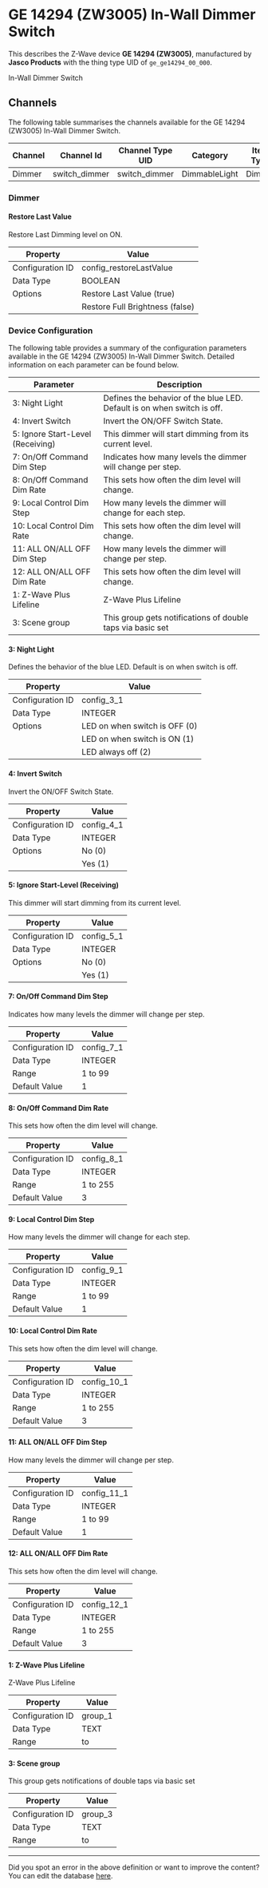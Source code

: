 
# GE 14294 (ZW3005) In-Wall Dimmer Switch

This describes the Z-Wave device **GE 14294 (ZW3005)**, manufactured by **Jasco Products** with the thing type UID of ```ge_ge14294_00_000```. 

In-Wall Dimmer Switch

## Channels
The following table summarises the channels available for the GE 14294 (ZW3005) In-Wall Dimmer Switch.

| Channel | Channel Id | Channel Type UID | Category | Item Type |
|---------|------------|------------------|----------|-----------|
| Dimmer | switch_dimmer | switch_dimmer | DimmableLight | Dimmer |



### Dimmer

#### Restore Last Value

Restore Last Dimming level on ON.


| Property         | Value    |
|------------------|----------|
| Configuration ID | config_restoreLastValue |
| Data Type        | BOOLEAN || Default Value | true |
| Options | Restore Last Value (true) |
|  | Restore Full Brightness (false) |






### Device Configuration
The following table provides a summary of the configuration parameters available in the GE 14294 (ZW3005) In-Wall Dimmer Switch.
Detailed information on each parameter can be found below.

| Parameter   | Description |
|-------------|-------------|
| 3: Night Light | Defines the behavior of the blue LED. Default is on when switch is off. |
| 4: Invert Switch | Invert the ON/OFF Switch State. |
| 5: Ignore Start-Level (Receiving) | This dimmer will start dimming from its current level. |
| 7: On/Off Command Dim Step | Indicates how many levels the dimmer will change per step. |
| 8: On/Off Command Dim Rate | This sets how often the dim level will change. |
| 9: Local Control Dim Step | How many levels the dimmer will change for each step. |
| 10: Local Control Dim Rate | This sets how often the dim level will change. |
| 11: ALL ON/ALL OFF Dim Step | How many levels the dimmer will change per step. |
| 12: ALL ON/ALL OFF Dim Rate | This sets how often the dim level will change. |
| 1: Z-Wave Plus Lifeline | Z-Wave Plus Lifeline |
| 3: Scene group | This group gets notifications of double taps via basic set |




#### 3: Night Light

Defines the behavior of the blue LED. Default is on when switch is off.


| Property         | Value    |
|------------------|----------|
| Configuration ID | config_3_1 |
| Data Type        | INTEGER || Default Value | 0 |
| Options | LED on when switch is OFF (0) |
|  | LED on when switch is ON (1) |
|  | LED always off (2) |






#### 4: Invert Switch

Invert the ON/OFF Switch State.


| Property         | Value    |
|------------------|----------|
| Configuration ID | config_4_1 |
| Data Type        | INTEGER || Default Value | 0 |
| Options | No (0) |
|  | Yes (1) |






#### 5: Ignore Start-Level (Receiving)

This dimmer will start dimming from its current level.


| Property         | Value    |
|------------------|----------|
| Configuration ID | config_5_1 |
| Data Type        | INTEGER || Default Value | 0 |
| Options | No (0) |
|  | Yes (1) |






#### 7: On/Off Command Dim Step

Indicates how many levels the dimmer will change per step.


| Property         | Value    |
|------------------|----------|
| Configuration ID | config_7_1 |
| Data Type        | INTEGER |
| Range | 1 to 99 |
| Default Value | 1 |






#### 8: On/Off Command Dim Rate

This sets how often the dim level will change.


| Property         | Value    |
|------------------|----------|
| Configuration ID | config_8_1 |
| Data Type        | INTEGER |
| Range | 1 to 255 |
| Default Value | 3 |






#### 9: Local Control Dim Step

How many levels the dimmer will change for each step.


| Property         | Value    |
|------------------|----------|
| Configuration ID | config_9_1 |
| Data Type        | INTEGER |
| Range | 1 to 99 |
| Default Value | 1 |






#### 10: Local Control Dim Rate

This sets how often the dim level will change.


| Property         | Value    |
|------------------|----------|
| Configuration ID | config_10_1 |
| Data Type        | INTEGER |
| Range | 1 to 255 |
| Default Value | 3 |






#### 11: ALL ON/ALL OFF Dim Step

How many levels the dimmer will change per step.


| Property         | Value    |
|------------------|----------|
| Configuration ID | config_11_1 |
| Data Type        | INTEGER |
| Range | 1 to 99 |
| Default Value | 1 |






#### 12: ALL ON/ALL OFF Dim Rate

This sets how often the dim level will change.


| Property         | Value    |
|------------------|----------|
| Configuration ID | config_12_1 |
| Data Type        | INTEGER |
| Range | 1 to 255 |
| Default Value | 3 |






#### 1: Z-Wave Plus Lifeline

Z-Wave Plus Lifeline


| Property         | Value    |
|------------------|----------|
| Configuration ID | group_1 |
| Data Type        | TEXT |
| Range |  to  |






#### 3: Scene group

This group gets notifications of double taps via basic set


| Property         | Value    |
|------------------|----------|
| Configuration ID | group_3 |
| Data Type        | TEXT |
| Range |  to  |






---

Did you spot an error in the above definition or want to improve the content?
You can edit the database [here](http://www.cd-jackson.com/index.php/zwave/zwave-device-database/zwave-device-list/devicesummary/543).

